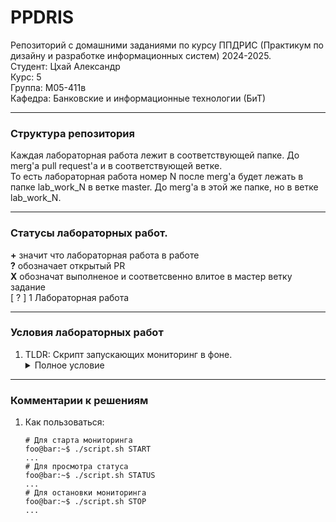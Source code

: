 # PPDRIS
Репозиторий с домашними заданиями по курсу ППДРИС (Практикум по дизайну и разработке информационных систем) 2024-2025.  
Студент: Цхай Александр  
Курс: 5  
Группа: М05-411в  
Кафедра: Банковские и информационные технологии (БиТ)  

---  

### Структура репозитория
Каждая лабораторная работа лежит в соответствующей папке. До merg'а pull request'а и в соответствующей ветке.  
То есть лабораторная работа номер N после merg'а будет лежать в папке lab_work_N в ветке master. До merg'а в этой же папке, но в ветке lab_work_N.

---  
### Статусы лабораторных работ. 
**\+** значит что лабораторная работа в работе  
**?** обозначает открытый PR  
**X** обозначат выполненое и соответсвенно влитое в мастер ветку задание  
[ ? ] 1 Лабораторная работа


---
### Условия лабораторных работ  
1. TLDR: Скрипт запускающих мониторинг в фоне.
    <details>
      <summary> Полное условие </summary>
      Нужно написать shell файл:  
      Который принимает на вход три параметра START|STOP|STATUS.  
      START запускает его в фоне и выдает PID процесса,  
      STATUS выдает состояние - запущен/нет,  
      STOP - останавливает PID  
      Сам shell мониторит утилизацию дискового пространства, количество свободных inode. Выводит информацию в виде csv файла.  
      Имя файла должно содержать timestamp запуска + дату за которую мониторинг.  
      Предусмотреть создание нового файла при переходе через сутки
    </details>


---  
### Комментарии к решениям  
1. Как пользоваться:  
    ```shellsession
    # Для старта мониторинга
    foo@bar:~$ ./script.sh START
    ...
    # Для просмотра статуса
    foo@bar:~$ ./script.sh STATUS
    ...
    # Для остановки мониторинга
    foo@bar:~$ ./script.sh STOP
    ...
    ```
